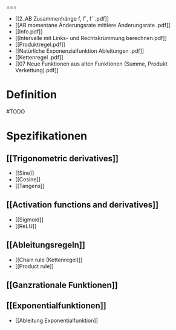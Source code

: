 


===

- [[2_AB Zusammenhänge f, f´, f´´.pdf]]
- [[AB momentane Änderungsrate mittlere Änderungsrate .pdf]]
- [[Info.pdf]]
- [[Intervalle mit Links- und Rechtskrümmung berechnen.pdf]]
- [[Produktregel.pdf]]
- [[Natürliche Exponenzialfunktion Ableitungen .pdf]]
- [[Kettenregel .pdf]]
- [[07 Neue Funktionen aus alten Funktionen (Summe, Produkt Verkettung).pdf]]


Definition
===
#TODO



Spezifikationen
===

[[Trigonometric derivatives]]
---
- [[Sine]]
- [[Cosine]]
- [[Tangens]]


[[Activation functions and derivatives]]
---
- [[Sigmoid]]
- [[ReLU]]


[[Ableitungsregeln]]
---
- [[Chain rule (Kettenregel)]]
- [[Product rule]]


[[Ganzrationale Funktionen]]
---


[[Exponentialfunktionen]]
---
- [[Ableitung Exponentialfunktion]]
